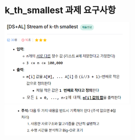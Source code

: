 # k_th_smallest 과제 요구사항

<img src="img/first.png" width="400">
<img src="img/second.png" width="400">
